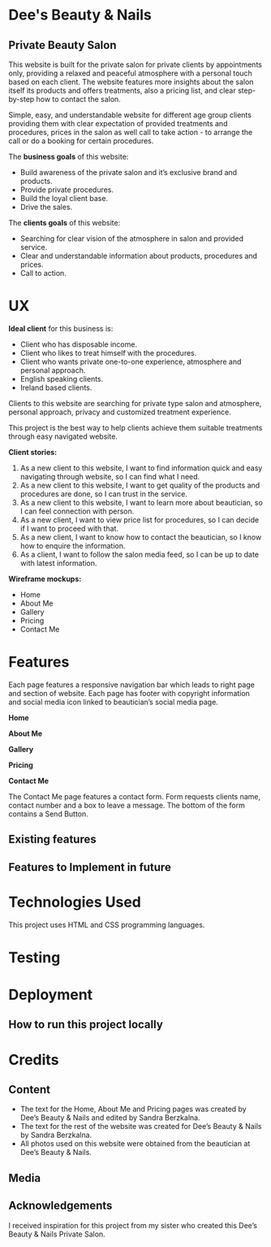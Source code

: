 # Dee's Beauty & Nails
## Private Beauty Salon
This website is built for the private salon for private clients by appointments only, providing a relaxed and peaceful atmosphere with a personal touch based on each client. The website features more insights about the salon itself its products and offers treatments, also a pricing list, and clear step-by-step how to contact the salon.

Simple, easy, and understandable website for different age group clients providing them with clear expectation of provided treatments and procedures, prices in the salon as well call to take action - to arrange the call or do a booking for certain procedures.

The **business goals** of this website:

* Build awareness of the private salon and it’s exclusive brand and products.
* Provide private procedures.
* Build the loyal client base.
* Drive the sales.

The **clients goals** of this website:

* Searching for clear vision of the atmosphere in salon and provided service.
* Clear and understandable information about products, procedures and prices.
* Call to action.

# UX

**Ideal client** for this business is:

* Client who has disposable income.
* Client who likes to treat himself with the procedures.
* Client who wants private one-to-one experience, atmosphere and personal approach.
* English speaking clients.
* Ireland based clients.

Clients to this website are searching for private type salon and atmosphere, personal approach, privacy and customized treatment experience.

This project is the best way to help clients achieve them suitable treatments through easy navigated website.

**Client stories:**

1. As a new client to this website, I want to find information quick and easy navigating through website, so I can find what I need.
2. As a new client to this website, I want to get quality of the products and procedures are done, so I can trust in the service.
3. As a new client to this website, I want to learn more about beautician, so I can feel connection with person. 
4. As a new client, I want to view price list for procedures, so I can decide if I want to proceed with that.
5. As a new client, I want to know how to contact the beautician, so I know how to enquire the information.
6. As a client, I want to follow the salon media feed, so I can be up to date with latest information.

**Wireframe mockups:**

* Home
* About Me 
* Gallery
* Pricing 
* Contact Me 

# Features

Each page features a responsive navigation bar which leads to right page and section of website. Each page has footer with copyright information and social media icon linked to beautician’s social media page.

**Home**

**About Me**

**Gallery**

**Pricing**

**Contact Me**

The Contact Me page features a contact form. Form requests clients name, contact number and a box to leave a message. The bottom of the form contains a Send  Button.

## Existing features 

## Features to Implement in future

# Technologies Used

This project uses HTML and CSS programming languages.

# Testing

# Deployment

## How to run this project locally

# Credits

## Content

* The text for the Home, About Me and Pricing pages was created by Dee’s Beauty & Nails  and edited by Sandra Berzkalna.
* The text for the rest of the website was created for Dee’s Beauty & Nails by Sandra Berzkalna.
* All photos used on this website were obtained from the beautician at Dee’s Beauty & Nails.

## Media 

## Acknowledgements 

I received inspiration for this project from my sister who created this Dee’s Beauty & Nails Private Salon.









